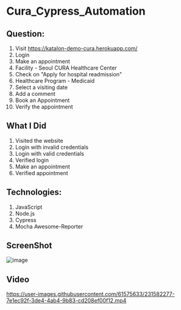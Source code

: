 # Cura_Cypress_Automation

## Question: 
  1. Visit https://katalon-demo-cura.herokuapp.com/
  2. Login
  3. Make an appointment
  4. Facility - Seoul CURA Healthcare Center
  5. Check on "Apply for hospital readmission"
  6. Healthcare Program - Medicaid
  7. Select a visiting date
  8. Add a comment
  7. Book an Appointment
  8. Verify the appointment

## What I Did
  1. Visited the website
  2. Login with invalid credentials
  3. Login with valid credentials
  4. Verified login
  5. Make an appointment
  6. Verified appointment
  
## Technologies:
  1. JavaScript
  2. Node.js
  3. Cypress
  4. Mocha Awesome-Reporter
  
## ScreenShot
![image](https://user-images.githubusercontent.com/61575633/231581532-a171c2b8-5b07-42f1-9c46-02736c233648.png)

## Video



https://user-images.githubusercontent.com/61575633/231582277-7e1ec92f-3de4-4ab4-9b83-cd208ef00f12.mp4





